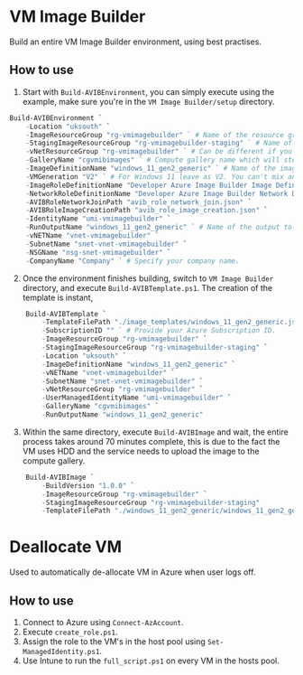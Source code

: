 # VM Image Builder
Build an entire VM Image Builder environment, using best practises.
## How to use
1. Start with `Build-AVIBEnvironment`, you can simply execute using the example, make sure you're in the `VM Image Builder/setup` directory.
``` powershell
Build-AVIBEnvironment `
    -Location "uksouth" `
    -ImageResourceGroup "rg-vmimagebuilder" ` # Name of the resource group which will contain all of the AVIB permament resources.
    -StagingImageResourceGroup "rg-vmimagebuilder-staging" ` # Name of the resource group which will contain all of the AVIB temporary resources.
    -vNetResourceGroup "rg-vmimagebuilder" ` # Can be different if you wish to create the vNET in a different resource group.
    -GalleryName "cgvmibimages" ` # Compute gallery name which will store the images.
    -ImageDefinitionName "windows_11_gen2_generic" ` # Name of the image definition within the image gallery.
    -VMGeneration "V2" ` # For Windows 11 leave as V2. You can't mix and match VM generations in the same compute gallery.
    -ImageRoleDefinitionName "Developer Azure Image Builder Image Definition" `
    -NetworkRoleDefinitionName "Developer Azure Image Builder Network Definition" `
    -AVIBRoleNetworkJoinPath "avib_role_network_join.json" `
    -AVIBRoleImageCreationPath "avib_role_image_creation.json" `
    -IdentityName "umi-vmimagebuilder" `
    -RunOutputName "windows_11_gen2_generic" ` # Name of the output to manipulate later, I suggest it to be the same as the definition name, with perhaps the version name.
    -vNETName "vnet-vmimagebuilder" `
    -SubnetName "snet-vnet-vmimagebuilder" `
    -NSGName "nsg-snet-vmimagebuilder" `
    -CompanyName "Company" ` # Specify your company name.
```
2. Once the environment finishes building, switch to `VM Image Builder` directory, and execute `Build-AVIBTemplate.ps1`. The creation of the template is instant,
``` powershell
    Build-AVIBTemplate `
        -TemplateFilePath "./image_templates/windows_11_gen2_generic.json" `
        -SubscriptionID "" ` # Provide your Azure Subscription ID.
        -ImageResourceGroup "rg-vmimagebuilder" `
        -StagingImageResourceGroup "rg-vmimagebuilder-staging" `
        -Location "uksouth" `
        -ImageDefinitionName "windows_11_gen2_generic" `
        -vNETName "vnet-vmimagebuilder" `
        -SubnetName "snet-vnet-vmimagebuilder" `
        -vNetResourceGroup "rg-vmimagebuilder" `
        -UserManagedIdentityName "umi-vmimagebuilder" `
        -GalleryName "cgvmibimages" `
        -RunOutputName "windows_11_gen2_generic"
```
3. Within the same directory, execute `Build-AVIBImage` and wait, the entire process takes around 70 minutes complete, this is due to the fact the VM uses HDD and the service needs to upload the image to the compute gallery.
``` powershell
    Build-AVIBImage `
        -BuildVersion "1.0.0" `
        -ImageResourceGroup "rg-vmimagebuilder" `
        -StagingImageResourceGroup "rg-vmimagebuilder-staging"
        -TemplateFilePath "./windows_11_gen2_generic/windows_11_gen2_generic.json" `
```
# Deallocate VM
Used to automatically de-allocate VM in Azure when user logs off.
## How to use
1. Connect to Azure using `Connect-AzAccount`.
2. Execute `create_role.ps1`.
3. Assign the role to the VM's in the host pool using `Set-ManagedIdentity.ps1`.
4. Use Intune to run the `full_script.ps1` on every VM in the hosts pool.
